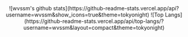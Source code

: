 <div align="center">
![wvssm's github stats](https://github-readme-stats.vercel.app/api?username=wvssm&show_icons=true&theme=tokyonight)
![Top Langs](https://github-readme-stats.vercel.app/api/top-langs/?username=wvssm&layout=compact&theme=tokyonight)
</div>  

<!--
**wvssm/wvssm** is a ✨ _special_ ✨ repository because its `README.md` (this file) appears on your GitHub profile.

Here are some ideas to get you started:

- 🔭 I’m currently working on ...
- 🌱 I’m currently learning ...
- 👯 I’m looking to collaborate on ...
- 🤔 I’m looking for help with ...
- 💬 Ask me about ...
- 📫 How to reach me: ...
- 😄 Pronouns: ...
- ⚡ Fun fact: ...
-->
